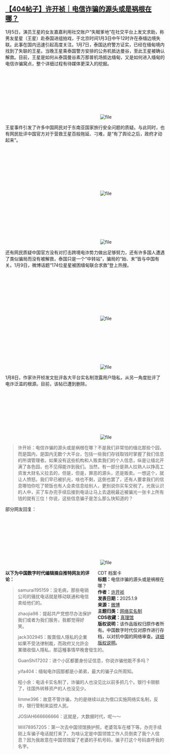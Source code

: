 <!--1736400024000-->
[【404帖子】许开祯｜电信诈骗的源头或是祸根在哪？](https://chinadigitaltimes.net/chinese/714804.html)
------

<p>1月5日，演员王星的女友嘉嘉利用社交账户“失眠爹地”在社交平台上发文求助，称男友星星（王星）赴泰国进组拍戏，于北京时间1月3日中午12时许在泰缅边境失联。此事在国内迅速引起高度关注。1月7日，泰国达府警方证实，已经在缅甸境内找到了失联的王星。当晚王星乘泰国警方安排的公务机抵达曼谷，至此王星被确认解救。目前，王星是如何从泰国曼谷素万那普机场抵达缅甸，又是如何进入缅甸的电信诈骗窝点，整个详细过程有待媒体更深入的挖掘。</p><p><img decoding="async" src="data:image/svg+xml,%3Csvg%20xmlns='http://www.w3.org/2000/svg'%20viewBox='0%200%200%200'%3E%3C/svg%3E" alt="file" data-lazy-src="https://chinadigitaltimes.net/chinese/files/2025/01/image-1736398947302.png"><noscript><img decoding="async" src="https://chinadigitaltimes.net/chinese/files/2025/01/image-1736398947302.png" alt="file"></noscript></p><p>王星事件引发了许多中国网民对于东南亚国家旅行安全问题的质疑。与此同时，也有网民批评中国官方对于营救王星百般拖延、刁难，是“有了舆论之后，政府才动起来”。</p><p><img decoding="async" src="data:image/svg+xml,%3Csvg%20xmlns='http://www.w3.org/2000/svg'%20viewBox='0%200%200%200'%3E%3C/svg%3E" alt="file" data-lazy-src="https://chinadigitaltimes.net/chinese/files/2025/01/image-1736352041495.png"><noscript><img decoding="async" src="https://chinadigitaltimes.net/chinese/files/2025/01/image-1736352041495.png" alt="file"></noscript><br><img decoding="async" src="data:image/svg+xml,%3Csvg%20xmlns='http://www.w3.org/2000/svg'%20viewBox='0%200%200%200'%3E%3C/svg%3E" alt="file" data-lazy-src="https://chinadigitaltimes.net/chinese/files/2025/01/image-1736396585177.png"><noscript><img decoding="async" src="https://chinadigitaltimes.net/chinese/files/2025/01/image-1736396585177.png" alt="file"></noscript></p><p>还有网民质疑中国官方没有对打击跨境电诈势力做出足够努力，还有许多国人遭遇了类似骗局而没有被解救，泰国只是一个“中转站”，骗局的“始、末”皆与中国有关。1月9日，微博话题“174位星星被困缅甸联合求救”登上热搜。</p><p><img decoding="async" src="data:image/svg+xml,%3Csvg%20xmlns='http://www.w3.org/2000/svg'%20viewBox='0%200%200%200'%3E%3C/svg%3E" alt="file" data-lazy-src="https://chinadigitaltimes.net/chinese/files/2025/01/image-1736397778350.png"><noscript><img decoding="async" src="https://chinadigitaltimes.net/chinese/files/2025/01/image-1736397778350.png" alt="file"></noscript><br><img decoding="async" src="data:image/svg+xml,%3Csvg%20xmlns='http://www.w3.org/2000/svg'%20viewBox='0%200%200%200'%3E%3C/svg%3E" alt="file" data-lazy-src="https://chinadigitaltimes.net/chinese/files/2025/01/image-1736397818059.png"><noscript><img decoding="async" src="https://chinadigitaltimes.net/chinese/files/2025/01/image-1736397818059.png" alt="file"></noscript></p><p>1月8日，作家许开桢发文批评各大平台实名制泄露用户隐私，从另一角度批评了电诈泛滥的根源。目前，该帖已遭到删除。</p><p><img decoding="async" src="data:image/svg+xml,%3Csvg%20xmlns='http://www.w3.org/2000/svg'%20viewBox='0%200%200%200'%3E%3C/svg%3E" alt="file" data-lazy-src="https://chinadigitaltimes.net/chinese/files/2025/01/image-1736351234125.png"><noscript><img decoding="async" src="https://chinadigitaltimes.net/chinese/files/2025/01/image-1736351234125.png" alt="file"></noscript></p><blockquote><p>许开祯：电信诈骗的源头或是祸根在哪？不是我们非常怕的缅北那些个园，而是国内，是国内无数个大平台，包括一些我们存钱取钱时掌握了我们信息的所谓管理者。如果没有这些机构和人贩卖我们的个人信息，纵是让缅北开满了各色园，也不见得能诈到我们。当然，有一部分是熟人拉熟人以挣高工资发大财名义拉去的，但是，但是，罪恶的源头，还是贩卖。一想这个，就让人愤怒。我们早已被扒光，啥也不剩，这倒也罢了，还有人要拿我们的信息哪怕你吃了顿饭也有人会卖信息给别人，更别说你买车交税了。光我认识的人中，买了车办完手续后接到电话让马上去退税最近被骗光一张卡上所有钱的就有三位！你说，这些信息骗子是怎么那么快知道的？</p></blockquote><p>部分网友回复：</p><p><img decoding="async" src="data:image/svg+xml,%3Csvg%20xmlns='http://www.w3.org/2000/svg'%20viewBox='0%200%200%200'%3E%3C/svg%3E" alt="file" data-lazy-src="https://chinadigitaltimes.net/chinese/files/2025/01/image-1736399204659.png"><noscript><img decoding="async" src="https://chinadigitaltimes.net/chinese/files/2025/01/image-1736399204659.png" alt="file"></noscript></p><div style="width:42%;float:right;padding-left:20px;"><div class="su-spoiler su-spoiler-style-fancy su-spoiler-icon-chevron-circle" data-scroll-offset="0" data-anchor-in-url="no"><div class="su-spoiler-title" tabindex="0" role="button"><span class="su-spoiler-icon"></span>CDT 档案卡</div><div class="su-spoiler-content su-u-clearfix su-u-trim"><strong>标题：</strong>电信诈骗的源头或是祸根在哪？<br><strong>作者：</strong><a href="https://chinadigitaltimes.net/space/许开祯" target="_blank">许开祯</a><br><strong>发表日期：</strong>2025.1.9<br><strong>来源：</strong><a href="" target="_blank">微博</a><br><strong>主题归类：</strong><a href="https://chinadigitaltimes.net/space/网络实名制" target="_blank">网络实名制</a><br><strong>CDS收藏：</strong><a href="https://chinadigitaltimes.net/space/%E7%9C%9F%E7%90%86%E9%A6%86" target="_blank" rel="noopener">真理馆</a><br><strong>版权说明：</strong>该作品版权归原作者所有。中国数字时代仅对原作进行存档，以对抗中国的网络审查。<a href="https://chinadigitaltimes.net/chinese/copyright">详细版权说明</a>。</div></div></div><p><strong>以下为中国数字时代编辑摘自推特网友的评论：</strong></p><blockquote><p>samurai195159：没毛病，那些电销公司的骚扰电话就是移动联通和电信卖给他们的。</p><p>zhaojia98：提起共产党想尽办法保护我们或者为我们服务，我都觉得好笑。</p><p>jack302945：販賣個人隱私的企業如果不受法律制裁，而政府又允許企業徵收個人隱私，那這種事情早晚會發生的。</p><p>GuanShi17202：进个小区都要身份证信息，你说诈骗他能不多吗？</p><p>yifa404：缅甸电诈园那都是小弟弟，最大的骗子众所周知。</p><p>程小余：电话卡实名制了，诈骗的人也没见比以前多抓几个。银行卡限额了，往国外转移资产的人也没见少。</p><p>limme396：故意不管诈骗，为的是继续以此为借口实施网络实名制，反诈，银行管制来监控人民。</p><p>JOSIAH666666666：这就是，大数据时代，呢～～</p><p>Will78957205：第一次去中国领馆换护照，老婆驾车在楼下等。办完手续刚上车骗子电话就打来了。为啥认定是中国领馆工作人员倒卖了我个人信息？因为我故意在中国领馆留了老婆的手机号码，骗子打这个号码直呼我的名字。</p></blockquote><div class="addtoany_share_save_container addtoany_content addtoany_content_bottom"><div class="a2a_kit a2a_kit_size_32 addtoany_list" data-a2a-url="https://chinadigitaltimes.net/chinese/714804.html" data-a2a-title="【404帖子】许开祯｜电信诈骗的源头或是祸根在哪？"><a class="a2a_button_facebook" href="https://www.addtoany.com/add_to/facebook?linkurl=https%3A%2F%2Fchinadigitaltimes.net%2Fchinese%2F714804.html&amp;linkname=%E3%80%90404%E5%B8%96%E5%AD%90%E3%80%91%E8%AE%B8%E5%BC%80%E7%A5%AF%EF%BD%9C%E7%94%B5%E4%BF%A1%E8%AF%88%E9%AA%97%E7%9A%84%E6%BA%90%E5%A4%B4%E6%88%96%E6%98%AF%E7%A5%B8%E6%A0%B9%E5%9C%A8%E5%93%AA%EF%BC%9F" title="Facebook" rel="nofollow noopener" target="_blank"></a><a class="a2a_button_twitter" href="https://www.addtoany.com/add_to/twitter?linkurl=https%3A%2F%2Fchinadigitaltimes.net%2Fchinese%2F714804.html&amp;linkname=%E3%80%90404%E5%B8%96%E5%AD%90%E3%80%91%E8%AE%B8%E5%BC%80%E7%A5%AF%EF%BD%9C%E7%94%B5%E4%BF%A1%E8%AF%88%E9%AA%97%E7%9A%84%E6%BA%90%E5%A4%B4%E6%88%96%E6%98%AF%E7%A5%B8%E6%A0%B9%E5%9C%A8%E5%93%AA%EF%BC%9F" title="Twitter" rel="nofollow noopener" target="_blank"></a><a class="a2a_button_telegram" href="https://www.addtoany.com/add_to/telegram?linkurl=https%3A%2F%2Fchinadigitaltimes.net%2Fchinese%2F714804.html&amp;linkname=%E3%80%90404%E5%B8%96%E5%AD%90%E3%80%91%E8%AE%B8%E5%BC%80%E7%A5%AF%EF%BD%9C%E7%94%B5%E4%BF%A1%E8%AF%88%E9%AA%97%E7%9A%84%E6%BA%90%E5%A4%B4%E6%88%96%E6%98%AF%E7%A5%B8%E6%A0%B9%E5%9C%A8%E5%93%AA%EF%BC%9F" title="Telegram" rel="nofollow noopener" target="_blank"></a><a class="a2a_button_reddit" href="https://www.addtoany.com/add_to/reddit?linkurl=https%3A%2F%2Fchinadigitaltimes.net%2Fchinese%2F714804.html&amp;linkname=%E3%80%90404%E5%B8%96%E5%AD%90%E3%80%91%E8%AE%B8%E5%BC%80%E7%A5%AF%EF%BD%9C%E7%94%B5%E4%BF%A1%E8%AF%88%E9%AA%97%E7%9A%84%E6%BA%90%E5%A4%B4%E6%88%96%E6%98%AF%E7%A5%B8%E6%A0%B9%E5%9C%A8%E5%93%AA%EF%BC%9F" title="Reddit" rel="nofollow noopener" target="_blank"></a><a class="a2a_button_whatsapp" href="https://www.addtoany.com/add_to/whatsapp?linkurl=https%3A%2F%2Fchinadigitaltimes.net%2Fchinese%2F714804.html&amp;linkname=%E3%80%90404%E5%B8%96%E5%AD%90%E3%80%91%E8%AE%B8%E5%BC%80%E7%A5%AF%EF%BD%9C%E7%94%B5%E4%BF%A1%E8%AF%88%E9%AA%97%E7%9A%84%E6%BA%90%E5%A4%B4%E6%88%96%E6%98%AF%E7%A5%B8%E6%A0%B9%E5%9C%A8%E5%93%AA%EF%BC%9F" title="WhatsApp" rel="nofollow noopener" target="_blank"></a><a class="a2a_button_email" href="https://www.addtoany.com/add_to/email?linkurl=https%3A%2F%2Fchinadigitaltimes.net%2Fchinese%2F714804.html&amp;linkname=%E3%80%90404%E5%B8%96%E5%AD%90%E3%80%91%E8%AE%B8%E5%BC%80%E7%A5%AF%EF%BD%9C%E7%94%B5%E4%BF%A1%E8%AF%88%E9%AA%97%E7%9A%84%E6%BA%90%E5%A4%B4%E6%88%96%E6%98%AF%E7%A5%B8%E6%A0%B9%E5%9C%A8%E5%93%AA%EF%BC%9F" title="Email" rel="nofollow noopener" target="_blank"></a><a class="a2a_button_copy_link" href="https://www.addtoany.com/add_to/copy_link?linkurl=https%3A%2F%2Fchinadigitaltimes.net%2Fchinese%2F714804.html&amp;linkname=%E3%80%90404%E5%B8%96%E5%AD%90%E3%80%91%E8%AE%B8%E5%BC%80%E7%A5%AF%EF%BD%9C%E7%94%B5%E4%BF%A1%E8%AF%88%E9%AA%97%E7%9A%84%E6%BA%90%E5%A4%B4%E6%88%96%E6%98%AF%E7%A5%B8%E6%A0%B9%E5%9C%A8%E5%93%AA%EF%BC%9F" title="Copy Link" rel="nofollow noopener" target="_blank"></a><a class="a2a_dd addtoany_share_save addtoany_share" href="https://www.addtoany.com/share"></a></div></div>
